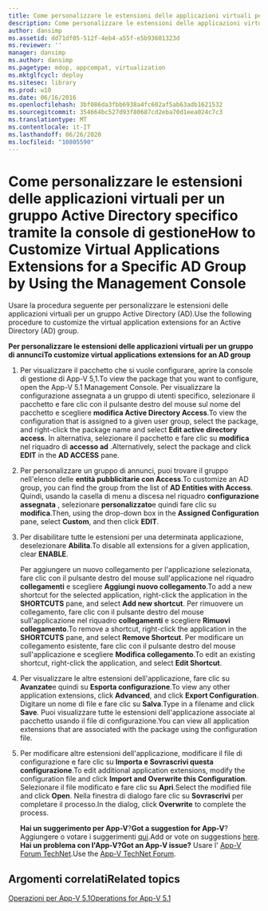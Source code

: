 ```yaml
---
title: Come personalizzare le estensioni delle applicazioni virtuali per un gruppo Active Directory specifico tramite la console di gestione
description: Come personalizzare le estensioni delle applicazioni virtuali per un gruppo Active Directory specifico tramite la console di gestione
author: dansimp
ms.assetid: dd71df05-512f-4eb4-a55f-e5b93601323d
ms.reviewer: ''
manager: dansimp
ms.author: dansimp
ms.pagetype: mdop, appcompat, virtualization
ms.mktglfcycl: deploy
ms.sitesec: library
ms.prod: w10
ms.date: 06/16/2016
ms.openlocfilehash: 3bf086da3fbb6938a4fc602af5ab63adb1621532
ms.sourcegitcommit: 354664bc527d93f80687cd2eba70d1eea024c7c3
ms.translationtype: MT
ms.contentlocale: it-IT
ms.lasthandoff: 06/26/2020
ms.locfileid: "10805590"
---
```

# <span data-ttu-id="79cdb-103">Come personalizzare le estensioni delle applicazioni virtuali per un gruppo Active Directory specifico tramite la console di gestione</span><span class="sxs-lookup"><span data-stu-id="79cdb-103">How to Customize Virtual Applications Extensions for a Specific AD Group by Using the Management Console</span></span>


<span data-ttu-id="79cdb-104">Usare la procedura seguente per personalizzare le estensioni delle applicazioni virtuali per un gruppo Active Directory (AD).</span><span class="sxs-lookup"><span data-stu-id="79cdb-104">Use the following procedure to customize the virtual application extensions for an Active Directory (AD) group.</span></span>

**<span data-ttu-id="79cdb-105">Per personalizzare le estensioni delle applicazioni virtuali per un gruppo di annunci</span><span class="sxs-lookup"><span data-stu-id="79cdb-105">To customize virtual applications extensions for an AD group</span></span>**

1.  <span data-ttu-id="79cdb-106">Per visualizzare il pacchetto che si vuole configurare, aprire la console di gestione di App-V 5,1.</span><span class="sxs-lookup"><span data-stu-id="79cdb-106">To view the package that you want to configure, open the App-V 5.1 Management Console.</span></span> <span data-ttu-id="79cdb-107">Per visualizzare la configurazione assegnata a un gruppo di utenti specifico, selezionare il pacchetto e fare clic con il pulsante destro del mouse sul nome del pacchetto e scegliere **modifica Active Directory Access**.</span><span class="sxs-lookup"><span data-stu-id="79cdb-107">To view the configuration that is assigned to a given user group, select the package, and right-click the package name and select **Edit active directory access**.</span></span> <span data-ttu-id="79cdb-108">In alternativa, selezionare il pacchetto e fare clic su **modifica** nel riquadro di **accesso ad** .</span><span class="sxs-lookup"><span data-stu-id="79cdb-108">Alternatively, select the package and click **EDIT** in the **AD ACCESS** pane.</span></span>

2.  <span data-ttu-id="79cdb-109">Per personalizzare un gruppo di annunci, puoi trovare il gruppo nell'elenco delle **entità pubblicitarie con Access**.</span><span class="sxs-lookup"><span data-stu-id="79cdb-109">To customize an AD group, you can find the group from the list of **AD Entities with Access**.</span></span> <span data-ttu-id="79cdb-110">Quindi, usando la casella di menu a discesa nel riquadro **configurazione assegnata** , selezionare **personalizzato**e quindi fare clic su **modifica**.</span><span class="sxs-lookup"><span data-stu-id="79cdb-110">Then, using the drop-down box in the **Assigned Configuration** pane, select **Custom**, and then click **EDIT**.</span></span>

3.  <span data-ttu-id="79cdb-111">Per disabilitare tutte le estensioni per una determinata applicazione, deselezionare **Abilita**.</span><span class="sxs-lookup"><span data-stu-id="79cdb-111">To disable all extensions for a given application, clear **ENABLE**.</span></span>

    <span data-ttu-id="79cdb-112">Per aggiungere un nuovo collegamento per l'applicazione selezionata, fare clic con il pulsante destro del mouse sull'applicazione nel riquadro **collegamenti** e scegliere **Aggiungi nuovo collegamento**.</span><span class="sxs-lookup"><span data-stu-id="79cdb-112">To add a new shortcut for the selected application, right-click the application in the **SHORTCUTS** pane, and select **Add new shortcut**.</span></span> <span data-ttu-id="79cdb-113">Per rimuovere un collegamento, fare clic con il pulsante destro del mouse sull'applicazione nel riquadro **collegamenti** e scegliere **Rimuovi collegamento**.</span><span class="sxs-lookup"><span data-stu-id="79cdb-113">To remove a shortcut, right-click the application in the **SHORTCUTS** pane, and select **Remove Shortcut**.</span></span> <span data-ttu-id="79cdb-114">Per modificare un collegamento esistente, fare clic con il pulsante destro del mouse sull'applicazione e scegliere **Modifica collegamento**.</span><span class="sxs-lookup"><span data-stu-id="79cdb-114">To edit an existing shortcut, right-click the application, and select **Edit Shortcut**.</span></span>

4.  <span data-ttu-id="79cdb-115">Per visualizzare le altre estensioni dell'applicazione, fare clic su **Avanzate**e quindi su **Esporta configurazione**.</span><span class="sxs-lookup"><span data-stu-id="79cdb-115">To view any other application extensions, click **Advanced**, and click **Export Configuration**.</span></span> <span data-ttu-id="79cdb-116">Digitare un nome di file e fare clic su **Salva**.</span><span class="sxs-lookup"><span data-stu-id="79cdb-116">Type in a filename and click **Save**.</span></span> <span data-ttu-id="79cdb-117">Puoi visualizzare tutte le estensioni dell'applicazione associate al pacchetto usando il file di configurazione.</span><span class="sxs-lookup"><span data-stu-id="79cdb-117">You can view all application extensions that are associated with the package using the configuration file.</span></span>

5.  <span data-ttu-id="79cdb-118">Per modificare altre estensioni dell'applicazione, modificare il file di configurazione e fare clic su **Importa e Sovrascrivi questa configurazione**.</span><span class="sxs-lookup"><span data-stu-id="79cdb-118">To edit additional application extensions, modify the configuration file and click **Import and Overwrite this Configuration**.</span></span> <span data-ttu-id="79cdb-119">Selezionare il file modificato e fare clic su **Apri**.</span><span class="sxs-lookup"><span data-stu-id="79cdb-119">Select the modified file and click **Open**.</span></span> <span data-ttu-id="79cdb-120">Nella finestra di dialogo fare clic su **Sovrascrivi** per completare il processo.</span><span class="sxs-lookup"><span data-stu-id="79cdb-120">In the dialog, click **Overwrite** to complete the process.</span></span>

    <span data-ttu-id="79cdb-121">**Hai un suggerimento per App-V**?</span><span class="sxs-lookup"><span data-stu-id="79cdb-121">**Got a suggestion for App-V**?</span></span> <span data-ttu-id="79cdb-122">Aggiungere o votare i suggerimenti [qui](http://appv.uservoice.com/forums/280448-microsoft-application-virtualization).</span><span class="sxs-lookup"><span data-stu-id="79cdb-122">Add or vote on suggestions [here](http://appv.uservoice.com/forums/280448-microsoft-application-virtualization).</span></span> **<span data-ttu-id="79cdb-123">Hai un problema con l'App-V?</span><span class="sxs-lookup"><span data-stu-id="79cdb-123">Got an App-V issue?</span></span>** <span data-ttu-id="79cdb-124">Usare l' [App-V Forum TechNet](https://social.technet.microsoft.com/Forums/home?forum=mdopappv).</span><span class="sxs-lookup"><span data-stu-id="79cdb-124">Use the [App-V TechNet Forum](https://social.technet.microsoft.com/Forums/home?forum=mdopappv).</span></span>

## <span data-ttu-id="79cdb-125">Argomenti correlati</span><span class="sxs-lookup"><span data-stu-id="79cdb-125">Related topics</span></span>


[<span data-ttu-id="79cdb-126">Operazioni per App-V 5.1</span><span class="sxs-lookup"><span data-stu-id="79cdb-126">Operations for App-V 5.1</span></span>](operations-for-app-v-51.md)

 

 






